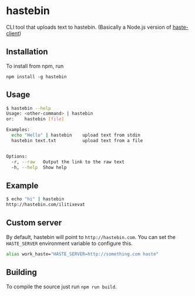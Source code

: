 # hastebin

CLI tool that uploads text to hastebin. (Basically a Node.js version of [haste-client](https://github.com/seejohnrun/haste-client))

## Installation

To install from npm, run

`npm install -g hastebin`

## Usage

```sh
$ hastebin --help
Usage: <other-command> | hastebin
or:    hastebin [file]

Examples:
  echo "Hello" | hastebin    upload text from stdin
  hastebin text.txt          upload text from a file


Options:
  -r, --raw   Output the link to the raw text
  -h, --help  Show help                      

```

## Example

```sh
$ echo "hi" | hastebin
http://hastebin.com/ilitixevat
```

## Custom server

By default, hastebin will point to `http://hastebin.com`. You can set the `HASTE_SERVER` environment variable to configure this.

```sh
alias work_haste="HASTE_SERVER=http://something.com haste"
```

## Building

To compile the source just run `npm run build`.

